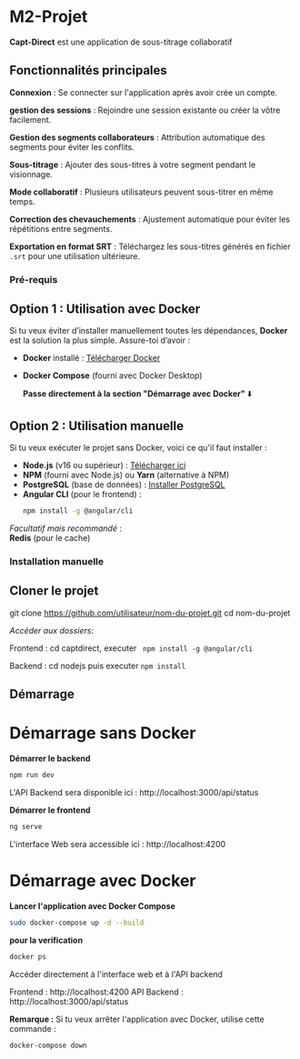 #  M2-Projet 

**Capt-Direct**  est une application de sous-titrage collaboratif 

##  Fonctionnalités principales  

**Connexion** : Se connecter sur l'application après avoir crée un compte. 

**gestion des sessions** : Rejoindre une session existante ou créer la vôtre facilement.

**Gestion des segments collaborateurs** : Attribution automatique des segments pour éviter les conflits. 

**Sous-titrage** : Ajouter des sous-titres à votre segment pendant le visionnage. 

**Mode collaboratif** : Plusieurs utilisateurs peuvent sous-titrer en même temps.   

**Correction des chevauchements** : Ajustement automatique pour éviter les répétitions entre segments.  

**Exportation en format SRT** : Téléchargez les sous-titres générés en fichier `.srt` pour une utilisation ultérieure.  


### Pré-requis

## Option 1 : Utilisation avec Docker  

Si tu veux éviter d’installer manuellement toutes les dépendances, **Docker** est la solution la plus simple. Assure-toi d’avoir :  
- **Docker** installé : [Télécharger Docker](https://www.docker.com/get-started)  
- **Docker Compose** (fourni avec Docker Desktop)  

   **Passe directement à la section "Démarrage avec Docker"** ⬇️  

## Option 2 : Utilisation manuelle  

Si tu veux exécuter le projet sans Docker, voici ce qu'il faut installer :  

- **Node.js** (v16 ou supérieur) : [Télécharger ici](https://nodejs.org/)  
- **NPM** (fourni avec Node.js) ou **Yarn** (alternative à NPM)  
- **PostgreSQL** (base de données) : [Installer PostgreSQL](https://www.postgresql.org/download/)  
- **Angular CLI** (pour le frontend) :  
  ```sh
  npm install -g @angular/cli

_Facultatif mais recommandé_ :  
**Redis** (pour le cache) 

### Installation manuelle

## **Cloner le projet**  
git clone https://github.com/utilisateur/nom-du-projet.git
cd nom-du-projet 

_Accéder aux dossiers_:

Frontend : cd captdirect, executer ```  npm install -g @angular/cli ```

Backend : cd nodejs puis executer   ``` npm install ```

## Démarrage


# Démarrage sans Docker 

**Démarrer le backend**  
```sh
npm run dev
```

L'API Backend sera disponible ici : http://localhost:3000/api/status

**Démarrer le frontend**
```sh
ng serve
```

L'interface Web sera accessible ici : http://localhost:4200

# Démarrage avec Docker

**Lancer l'application avec Docker Compose**
```sh
sudo docker-compose up -d --build
```

**pour la verification** 
```sh
docker ps
```
Accéder directement à l'interface web et à l'API backend 

  Frontend : http://localhost:4200
  API Backend : http://localhost:3000/api/status

**Remarque :**
Si tu veux arrêter l'application avec Docker, utilise cette commande : 
```sh 
docker-compose down 
```


